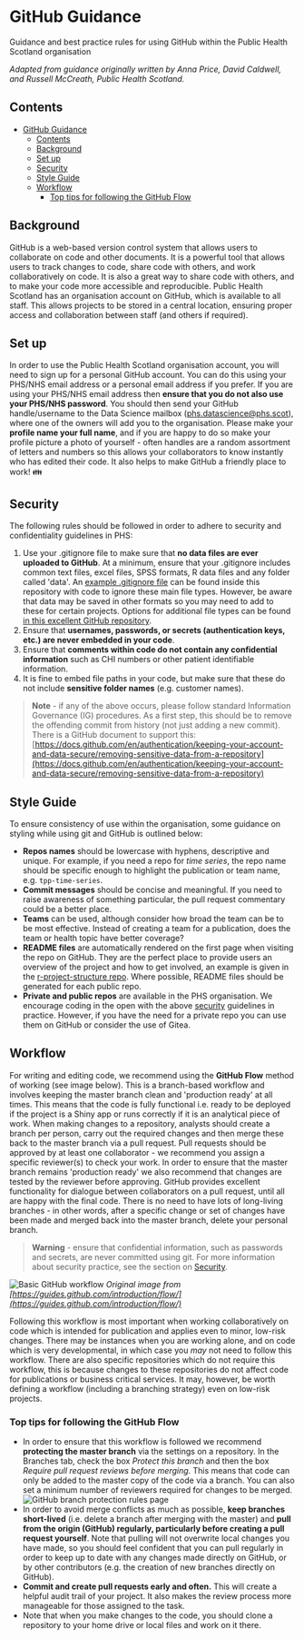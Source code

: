 # GitHub Guidance

Guidance and best practice rules for using GitHub within the Public Health Scotland organisation

*Adapted from guidance originally written by Anna Price, David Caldwell, and Russell McCreath, Public Health Scotland.*

## Contents

- [GitHub Guidance](#github-guidance)
  - [Contents](#contents)
  - [Background](#background)
  - [Set up](#set-up)
  - [Security](#security)
  - [Style Guide](#style-guide)
  - [Workflow](#workflow)
    - [Top tips for following the GitHub Flow](#top-tips-for-following-the-github-flow)

## Background

GitHub is a web-based version control system that allows users to collaborate on code and other documents. It is a powerful tool that allows users to track changes to code, share code with others, and work collaboratively on code. It is also a great way to share code with others, and to make your code more accessible and reproducible. Public Health Scotland has an organisation account on GitHub, which is available to all staff. This allows projects to be stored in a central location, ensuring proper access and collaboration between staff (and others if required).

## Set up

In order to use the Public Health Scotland organisation account, you will need to sign up for a personal GitHub account. You can do this using your PHS/NHS email address or a personal email address if you prefer. If you are using your PHS/NHS email address then **ensure that you do not also use your PHS/NHS password**. You should then send your GitHub handle/username to the Data Science mailbox (phs.datascience@phs.scot), where one of the owners will add you to the organisation. Please make your **profile name your full name**, and if you are happy to do so make your profile picture a photo of yourself - often handles are a random assortment of letters and numbers so this allows your collaborators to know instantly who has edited their code. It also helps to make GitHub a friendly place to work! :family:

## Security

The following rules should be followed in order to adhere to security and confidentiality guidelines in PHS:

1. Use your .gitignore file to make sure that **no data files are ever uploaded to GitHub**. At a minimum, ensure that your .gitignore includes common text files, excel files, SPSS formats, R data files and any folder called 'data'. An [example .gitignore file](https://github.com/Public-Health-Scotland/GitHub-guidance/blob/master/.gitignore) can be found inside this repository with code to ignore these main file types. However, be aware that data may be saved in other formats so you may need to add to these for certain projects. Options for additional file types can be found [in this excellent GitHub repository](https://github.com/ukgovdatascience/dotfiles).
2. Ensure that **usernames, passwords, or secrets (authentication keys, etc.) are never embedded in your code**.
3. Ensure that **comments within code do not contain any confidential information** such as CHI numbers or other patient identifiable information.
4. It is fine to embed file paths in your code, but make sure that these do not include **sensitive folder names** (e.g. customer names).

> **Note** - if any of the above occurs, please follow standard Information Governance (IG) procedures. As a first step, this should be to remove the offending commit from history (not just adding a new commit). There is a GitHub document to support this: [https://docs.github.com/en/authentication/keeping-your-account-and-data-secure/removing-sensitive-data-from-a-repository](https://docs.github.com/en/authentication/keeping-your-account-and-data-secure/removing-sensitive-data-from-a-repository)

## Style Guide

To ensure consistency of use within the organisation, some guidance on styling while using git and GitHub is outlined below:

- **Repos names** should be lowercase with hyphens, descriptive and unique. For example, if you need a repo for *time series*, the repo name should be specific enough to highlight the publication or team name, e.g. `tpp-time-series`.
- **Commit messages** should be concise and meaningful. If you need to raise awareness of something particular, the pull request commentary could be a better place.
- **Teams** can be used, although consider how broad the team can be to be most effective. Instead of creating a team for a publication, does the team or health topic have better coverage?
- **README files** are automatically rendered on the first page when visiting the repo on GitHub. They are the perfect place to provide users an overview of the project and how to get involved, an example is given in the [r-project-structure repo](https://github.com/Public-Health-Scotland/r-project-structure/blob/master/README.md). Where possible, README files should be generated for each public repo.
- **Private and public repos** are available in the PHS organisation. We encourage coding in the open with the above [security](#security) guidelines in practice. However, if you have the need for a private repo you can use them on GitHub or consider the use of Gitea.

## Workflow

For writing and editing code, we recommend using the **GitHub Flow** method of working (see image below). This is a branch-based workflow and involves keeping the master branch clean and 'production ready' at all times. This means that the code is fully functional i.e. ready to be deployed if the project is a Shiny app or runs correctly if it is an analytical piece of work. When making changes to a repository, analysts should create a branch per person, carry out the required changes and then merge these back to the master branch via a pull request. Pull requests should be approved by at least one collaborator - we recommend you assign a specific reviewer(s) to check your work. In order to ensure that the master branch remains 'production ready' we also recommend that changes are tested by the reviewer before approving. GitHub provides excellent functionality for dialogue between collaborators on a pull request, until all are happy with the final code. There is no need to have lots of long-living branches - in other words, after a specific change or set of changes have been made and merged back into the master branch, delete your personal branch.

> **Warning** - ensure that confidential information, such as passwords and secrets, are never committed using git. For more information about security practice, see the section on [Security](#security).

![Basic GitHub workflow](https://i.imgur.com/LVTwlEE.png)
*Original image from [https://guides.github.com/introduction/flow/](https://guides.github.com/introduction/flow/)*

Following this workflow is most important when working collaboratively on code which is intended for publication and applies even to minor, low-risk changes. There may be instances when you are working alone, and on code which is very developmental, in which case you *may* not need to follow this workflow. There are also specific repositories which do not require this workflow, this is because changes to these repositories do not affect code for publications or business critical services. It may, however, be worth defining a workflow (including a branching strategy) even on low-risk projects.

### Top tips for following the GitHub Flow

- In order to ensure that this workflow is followed we recommend **protecting the master branch** via the settings on a repository. In the Branches tab, check the box *Protect this branch* and then the box *Require pull request reviews before merging*. This means that code can only be added to the master copy of the code via a branch. You can also set a minimum number of reviewers required for changes to be merged.
![GitHub branch protection rules page](https://i.imgur.com/b6EqJ7W.png)
- In order to avoid merge conflicts as much as possible, **keep branches short-lived** (i.e. delete a branch after merging with the master) and **pull from the origin (GitHub) regularly, particularly before creating a pull request yourself**. Note that pulling will not overwrite local changes you have made, so you should feel confident that you can pull regularly in order to keep up to date with any changes made directly on GitHub, or by other contributors (e.g. the creation of new branches directly on GitHub).
- **Commit and create pull requests early and often.** This will create a helpful audit trail of your project. It also makes the review process more manageable for those assigned to the task.
- Note that when you make changes to the code, you should clone a repository to your home drive or local files and work on it there.
